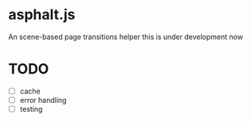 # asphalt.js
An scene-based page transitions helper
this is under development now

# TODO
- [ ] cache
- [ ] error handling
- [ ] testing

